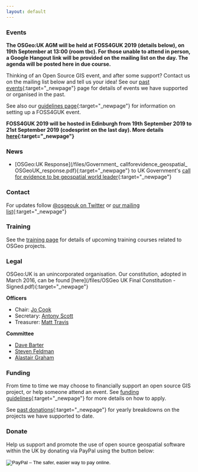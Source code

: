 ```yaml
---
layout: default
---
```


### Events

**The OSGeo:UK AGM will be held at FOSS4GUK 2019 (details below), on 19th September at 13:00 (room tbc). For those unable to attend in person, a Google Hangout link will be provided on the mailing list on the day. The agenda will be posted here in due course.**

Thinking of an Open Source GIS event, and after some support? Contact us on the mailing list below and tell us your idea! See our [past events](pastevents.html){:target="_newpage"} page for details of events we have supported or organised in the past.

See also our [guidelines page](foss4gukguidelines.html){:target="_newpage"} for information on setting up a FOSS4GUK event.

**FOSS4GUK 2019 will be hosted in Edinburgh from 19th September 2019 to 21st September 2019 (codesprint on the last day). More details [here](https://uk.osgeo.org/foss4guk2019/){:target="_newpage"}**


### News

* [OSGeo:UK Response](/files/Government_ callforevidence_geospatial_ OSGeoUK_response.pdf){:target="_newpage"} to UK Government's [call for evidence to be geospatial world leader](https://www.gov.uk/government/news/government-launch-call-for-evidence-to-be-geospatial-world-leader){:target="_newpage"}


### Contact

For updates follow [@osgeouk on Twitter](https://twitter.com/osgeouk) or [our mailing list](https://lists.osgeo.org/mailman/listinfo/uk){:target="_newpage"}

### Training

See the [training page](training.html) for details of upcoming training courses related to OSGeo projects.

### Legal

OSGeo:UK is an unincorporated organisation. Our constitution, adopted in March 2016, can be found [here](/files/OSGeo UK Final Constitution - Signed.pdf){:target="_newpage"}

__Officers__

* Chair: [Jo Cook](https://twitter.com/archaeogeek)
* Secretary: [Antony Scott](https://twitter.com/antscott)
* Treasurer: [Matt Travis](https://twitter.com/Yakus)

__Committee__

* [Dave Barter](https://twitter.com/NautoGuide)
* [Steven Feldman](https://twitter.com/StevenFeldman)
* [Alastair Graham](https://twitter.com/ajggeoger)

### Funding

From time to time we may choose to financially support an open source GIS project, or help someone attend an event. See [funding guidelines](fundingguidelines.html){:target="_newpage"} for more details on how to apply.

See [past donations](pastdonations.html){:target="_newpage"} for yearly breakdowns on the projects we have supported to date.

### Donate

Help us support and promote the use of open source geospatial software within the UK by donating via PayPal using the button below:

<form action="https://www.paypal.com/cgi-bin/webscr" method="post" target="_top">
<input type="hidden" name="cmd" value="_s-xclick">
<input type="hidden" name="hosted_button_id" value="42G7PKK5YV6NU">
<input type="image" src="https://www.paypalobjects.com/en_US/GB/i/btn/btn_donateCC_LG.gif" border="0" name="submit" alt="PayPal – The safer, easier way to pay online.">
<img alt="" border="0" src="https://www.paypalobjects.com/en_GB/i/scr/pixel.gif" width="1" height="1">
</form>




